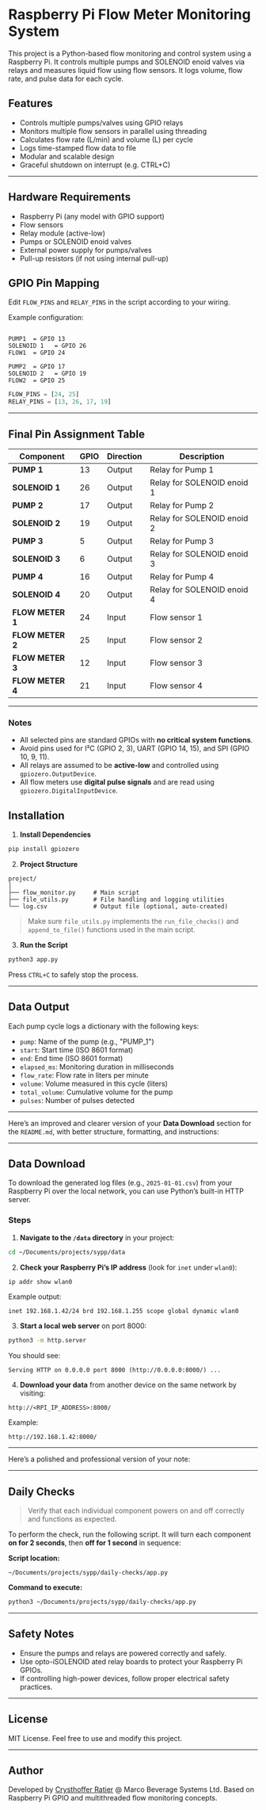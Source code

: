# Raspberry Pi Flow Meter Monitoring System

This project is a Python-based flow monitoring and control system using a Raspberry Pi. It controls multiple pumps and SOLENOID enoid valves via relays and measures liquid flow using flow sensors. It logs volume, flow rate, and pulse data for each cycle.

## Features

- Controls multiple pumps/valves using GPIO relays
- Monitors multiple flow sensors in parallel using threading
- Calculates flow rate (L/min) and volume (L) per cycle
- Logs time-stamped flow data to file
- Modular and scalable design
- Graceful shutdown on interrupt (e.g. CTRL+C)

---

## Hardware Requirements

- Raspberry Pi (any model with GPIO support)
- Flow sensors
- Relay module (active-low)
- Pumps or SOLENOID enoid valves
- External power supply for pumps/valves
- Pull-up resistors (if not using internal pull-up)

## GPIO Pin Mapping

Edit `FLOW_PINS` and `RELAY_PINS` in the script according to your wiring.

Example configuration:
```

PUMP1  = GPIO 13
SOLENOID 1   = GPIO 26
FLOW1  = GPIO 24
````
````
PUMP2  = GPIO 17
SOLENOID 2   = GPIO 19
FLOW2  = GPIO 25

````

```python
FLOW_PINS = [24, 25]
RELAY_PINS = [13, 26, 17, 19]
````
---

## Final Pin Assignment Table

| Component | GPIO | Direction | Description                   |
| --------- | ---- | --------- | ----------------------------- |
| **PUMP 1** | 13   | Output    | Relay for Pump 1     |
| **SOLENOID 1**  | 26   | Output    | Relay for SOLENOID enoid 1 |
| **PUMP 2** | 17   | Output    | Relay for Pump 2     |
| **SOLENOID 2**  | 19   | Output    | Relay for SOLENOID enoid 2 |
| **PUMP 3** | 5    | Output    | Relay for Pump 3        |
| **SOLENOID 3**  | 6    | Output    | Relay for SOLENOID enoid 3    |
| **PUMP 4** | 16   | Output    | Relay for Pump 4        |
| **SOLENOID 4**  | 20   | Output    | Relay for SOLENOID enoid 4    |
| **FLOW METER 1** | 24   | Input     | Flow sensor 1        |
| **FLOW METER 2** | 25   | Input     | Flow sensor 2        |
| **FLOW METER 3** | 12   | Input     | Flow sensor 3           |
| **FLOW METER 4** | 21   | Input     | Flow sensor 4           |

---

### Notes

* All selected pins are standard GPIOs with **no critical system functions**.
* Avoid pins used for I²C (GPIO 2, 3), UART (GPIO 14, 15), and SPI (GPIO 10, 9, 11).
* All relays are assumed to be **active-low** and controlled using `gpiozero.OutputDevice`.
* All flow meters use **digital pulse signals** and are read using `gpiozero.DigitalInputDevice`.

## Installation

1. **Install Dependencies**

```bash
pip install gpiozero
```

2. **Project Structure**

```
project/
│
├── flow_monitor.py     # Main script
├── file_utils.py       # File handling and logging utilities
└── log.csv             # Output file (optional, auto-created)
```

> Make sure `file_utils.py` implements the `run_file_checks()` and `append_to_file()` functions used in the main script.

3. **Run the Script**

```bash
python3 app.py
```

Press `CTRL+C` to safely stop the process.

---

## Data Output

Each pump cycle logs a dictionary with the following keys:

* `pump`: Name of the pump (e.g., "PUMP\_1")
* `start`: Start time (ISO 8601 format)
* `end`: End time (ISO 8601 format)
* `elapsed_ms`: Monitoring duration in milliseconds
* `flow_rate`: Flow rate in liters per minute
* `volume`: Volume measured in this cycle (liters)
* `total_volume`: Cumulative volume for the pump
* `pulses`: Number of pulses detected

---

Here’s an improved and clearer version of your **Data Download** section for the `README.md`, with better structure, formatting, and instructions:

---

##  Data Download

To download the generated log files (e.g., `2025-01-01.csv`) from your Raspberry Pi over the local network, you can use Python’s built-in HTTP server.

### Steps

1. **Navigate to the `/data` directory** in your project:

```bash
cd ~/Documents/projects/sypp/data
```

2. **Check your Raspberry Pi’s IP address** (look for `inet` under `wlan0`):

```bash
ip addr show wlan0
```

Example output:

```
inet 192.168.1.42/24 brd 192.168.1.255 scope global dynamic wlan0
```

3. **Start a local web server** on port 8000:

```bash
python3 -m http.server
```

You should see:

```
Serving HTTP on 0.0.0.0 port 8000 (http://0.0.0.0:8000/) ...
```

4. **Download your data** from another device on the same network by visiting:

```
http://<RPI_IP_ADDRESS>:8000/
```

Example:

```
http://192.168.1.42:8000/
```
---

Here’s a polished and professional version of your note:

---

## Daily Checks

> Verify that each individual component powers on and off correctly and functions as expected.

To perform the check, run the following script. It will turn each component **on for 2 seconds**, then **off for 1 second** in sequence:

**Script location:**

```
~/Documents/projects/sypp/daily-checks/app.py
```

**Command to execute:**

```bash
python3 ~/Documents/projects/sypp/daily-checks/app.py
```

---

## Safety Notes

* Ensure the pumps and relays are powered correctly and safely.
* Use opto-iSOLENOID ated relay boards to protect your Raspberry Pi GPIOs.
* If controlling high-power devices, follow proper electrical safety practices.

---

## License

MIT License. Feel free to use and modify this project.

---

## Author

Developed by [Crysthoffer Ratier](https://github.com/crysthofferattier) @ Marco Beverage Systems Ltd.
Based on Raspberry Pi GPIO and multithreaded flow monitoring concepts.
